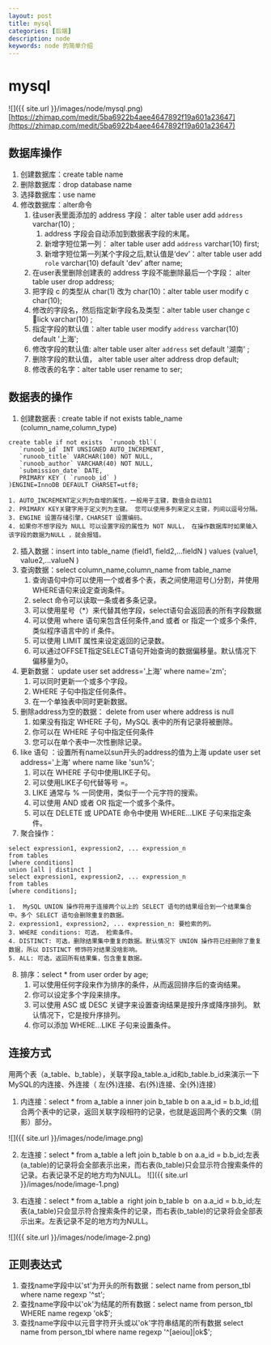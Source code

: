 ```yaml
---
layout: post
title: mysql
categories: [后端]
description: node
keywords: node 的简单介绍
---
```

# mysql
![]({{ site.url }}/images/node/mysql.png)
[https://zhimap.com/medit/5ba6922b4aee4647892f19a601a23647](https://zhimap.com/medit/5ba6922b4aee4647892f19a601a23647)
## 数据库操作

1. 创建数据库：create table name
2. 删除数据库：​drop database name
3. ​选择数据库：use name
4. 修改数据库：alter命令
    1. 往user表里面添加的 address 字段： alter table user add `address` varchar(10) ;
        1. address 字段会自动添加到数据表字段的末尾。
        2. 新增字短位第一列： alter table user add `address` varchar(10) first;
        1. 新增字短位第一列某个字段之后,默认值是‘dev’：alter table user add `role` varchar(10) default 'dev' after name;
    1. 在user表里删除创建表的 address 字段不能删除最后一个字段： alter table user drop  address;
    2. 把字段 c 的类型从 char(1) 改为 char(10)：alter table user modify c char(10);
    3. 修改的字段名，然后指定新字段名及类型：alter table user change c lick varchar(10) ;
    4. 指定字段的默认值：alter table user modify `address` varchar(10) default '上海';
    5. 修改字段的默认值: alter table user alter `address` set default '湖南' ; 
    6. 删除字段的默认值， alter table user alter address drop default;
    7. 修改表的名字：alter table user rename to ser;
## 数据表的操作

1. 创建数据表 : create table if not exists table_name (column_name,column_type)
```plain
create table if not exists  `runoob_tbl`(
   `runoob_id` INT UNSIGNED AUTO_INCREMENT,
   `runoob_title` VARCHAR(100) NOT NULL,
   `runoob_author` VARCHAR(40) NOT NULL,
   `submission_date` DATE,
   PRIMARY KEY ( `runoob_id` )
)ENGINE=InnoDB DEFAULT CHARSET=utf8;
```
    1. ​AUTO_INCREMENT定义列为自增的属性，一般用于主键，数值会自动加1
    2. ​PRIMARY KEY关键字用于定义列为主键。 您可以使用多列来定义主键，列间以逗号分隔。
    3. ENGINE 设置存储引擎，CHARSET 设置编码。
    4. ​如果你不想字段为 NULL 可以设置字段的属性为 NOT NULL， 在操作数据库时如果输入该字段的数据为NULL ，就会报错。
 

2. 插入数据：insert into table_name (field1, field2,...fieldN ) values (value1, value2,...valueN )
3. ​查询数据：select column_name,column_name from table_name
    1. 查询语句中你可以使用一个或者多个表，表之间使用逗号(,)分割，并使用WHERE语句来设定查询条件。
    2. select 命令可以读取一条或者多条记录。
    3. 可以使用星号（*）来代替其他字段，select语句会返回表的所有字段数据
    4. ​可以使用 where 语句来包含任何条件,and 或者 or 指定一个或多个条件,类似程序语言中的 if 条件。
    5. 可以使用 LIMIT 属性来设定返回的记录数。
    6. 可以通过OFFSET指定SELECT语句开始查询的数据偏移量。默认情况下偏移量为0。
4. 更新数据： update user set address='上海' where name='zm';
    1. 可以同时更新一个或多个字段。
    2. WHERE 子句中指定任何条件。
    3. 在一个单独表中同时更新数据。
5. 删除address为空的数据： delete from user where address is null
    1. ​如果没有指定 WHERE 子句，MySQL 表中的所有记录将被删除。
    2. 你可以在 WHERE 子句中指定任何条件
    3. 您可以在单个表中一次性删除记录。
6. like 语句 ：设置所有name以sun开头的address的值为上海 update user set address='上海' where name like 'sun%';
    1. 可以在 WHERE 子句中使用LIKE子句。
    2. 可以使用LIKE子句代替等号 =。
    3. ​LIKE 通常与 % 一同使用，类似于一个元字符的搜索。
    4. 可以使用 AND 或者 OR 指定一个或多个条件。
    5. 可以在 DELETE 或 UPDATE 命令中使用 WHERE...LIKE 子句来指定条件。
7. 聚合操作：
```plain
select expression1, expression2, ... expression_n
from tables
[where conditions]
union [all | distinct ]
select expression1, expression2, ... expression_n
from tables
[where conditions];
```
    1.  MySQL UNION 操作符用于连接两个以上的 SELECT 语句的结果组合到一个结果集合中。多个 SELECT 语句会删除重复的数据。
    2. expression1, expression2, ... expression_n: 要检索的列。
    3. ​WHERE conditions: 可选， 检索条件。
    4. ​DISTINCT: 可选，删除结果集中重复的数据。默认情况下 UNION 操作符已经删除了重复数据，所以 DISTINCT 修饰符对结果没啥影响。
    5. ​ALL: 可选，返回所有结果集，包含重复数据。
8. 排序：select * from user order by age;
    1. 可以使用任何字段来作为排序的条件，从而返回排序后的查询结果。
    2. 你可以设定多个字段来排序。
    3. 可以使用 ASC 或 DESC 关键字来设置查询结果是按升序或降序排列。 默认情况下，它是按升序排列。
    4. ​你可以添加 WHERE...LIKE 子句来设置条件。
## 连接方式

用两个表（a_table、b_table），关联字段a_table.a_id和b_table.b_id来演示一下MySQL的内连接、外连接（ 左(外)连接、右(外)连接、全(外)连接）

1. 内连接：select * from a_table a inner join b_table b on a.a_id = b.b_id;组合两个表中的记录，返回关联字段相符的记录，也就是返回两个表的交集（阴影）部分。

![]({{ site.url }}/images/node/image.png)

2. 左连接：select * from a_table a left join b_table b on a.a_id = b.b_id;左表(a_table)的记录将会全部表示出来，而右表(b_table)只会显示符合搜索条件的记录。右表记录不足的地方均为NULL。
![]({{ site.url }}/images/node/image-1.png)

3. 右连接：select * from a_table a  right  join b_table b  on a.a_id = b.b_id;左表(a_table)只会显示符合搜索条件的记录，而右表(b_table)的记录将会全部表示出来。左表记录不足的地方均为NULL。

![]({{ site.url }}/images/node/image-2.png)


## 正则表达式

1. 查找name字段中以'st'为开头的所有数据：select name from person_tbl where name regexp '^st';
2. 查找name字段中以'ok'为结尾的所有数据：select name from person_tbl WHERE name regexp 'ok$';
3. 查找name字段中以元音字符开头或以'ok'字符串结尾的所有数据​ select name from person_tbl where name regexp '^[aeiou]|ok$';
